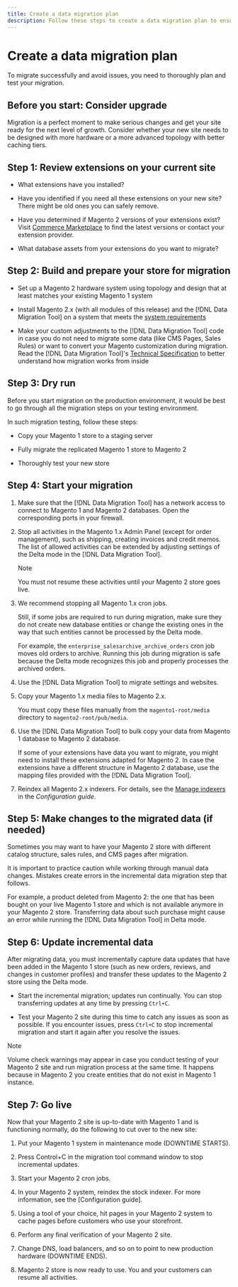 ```yaml
---
title: Create a data migration plan
description: Follow these steps to create a data migration plan to ensure a successful upgrade from Magento 1 to Magento 2.
---
```


# Create a data migration plan

To migrate successfully and avoid issues, you need to thoroughly plan and test your migration.

## Before you start: Consider upgrade

Migration is a perfect moment to make serious changes and get your site ready for the next level of growth. Consider whether your new site needs to be designed with more hardware or a more advanced topology with better caching tiers.

## Step 1: Review extensions on your current site

*  What extensions have you installed?

*  Have you identified if you need all these extensions on your new site? There might be old ones you can safely remove.

*  Have you determined if Magento 2 versions of your extensions exist? Visit [Commerce Marketplace][] to find the latest versions or contact your extension provider.

*  What database assets from your extensions do you want to migrate?

## Step 2: Build and prepare your store for migration

*  Set up a Magento 2 hardware system using topology and design that at least matches your existing Magento 1 system

*  Install Magento 2.x (with all modules of this release) and the [!DNL Data Migration Tool] on a system that meets the [system requirements](../../installation/system-requirements.md)

*  Make your custom adjustments to the [!DNL Data Migration Tool] code in case you do not need to migrate some data (like CMS Pages, Sales Rules) or want to convert your Magento customization during migration. Read the [!DNL Data Migration Tool]'s [Technical Specification](technical-specification.md) to better understand how migration works from inside

## Step 3: Dry run

Before you start migration on the production environment, it would be best to go through all the migration steps on your testing environment.

In such migration testing, follow these steps:

*  Copy your Magento 1 store to a staging server

*  Fully migrate the replicated Magento 1 store to Magento 2

*  Thoroughly test your new store

## Step 4: Start your migration

1. Make sure that the [!DNL Data Migration Tool] has a network access to connect to Magento 1 and Magento 2 databases. Open the corresponding ports in your firewall.

1. Stop all activities in the Magento 1.x Admin Panel (except for order management), such as shipping, creating invoices and credit memos. The list of allowed activities can be extended by adjusting settings of the Delta mode in the [!DNL Data Migration Tool].

   >[!NOTE]
   >
   >You must not resume these activities until your Magento 2 store goes live.

1. We recommend stopping all Magento 1.x cron jobs.

   Still, if some jobs are required to run during migration, make sure they do not create new database entities or change the existing ones in the way that such entities cannot be processed by the Delta mode.

   For example, the `enterprise_salesarchive_archive_orders` cron job moves old orders to archive. Running this job during migration is safe because the Delta mode recognizes this job and properly processes the archived orders.

1. Use the [!DNL Data Migration Tool] to migrate settings and websites.

1. Copy your Magento 1.x media files to Magento 2.x.

   You must copy these files manually from the `magento1-root/media` directory to `magento2-root/pub/media`.

1. Use the [!DNL Data Migration Tool] to bulk copy your data from Magento 1 database to Magento 2 database.

   If some of your extensions have data you want to migrate, you might need to install these extensions adapted for Magento 2. In case the extensions have a different structure in Magento 2 database, use the mapping files provided with the [!DNL Data Migration Tool].

1. Reindex all Magento 2.x indexers. For details, see the [Manage indexers](../../configuration/cli/manage-indexers.md) in the _Configuration guide_.

## Step 5: Make changes to the migrated data (if needed)

Sometimes you may want to have your Magento 2 store with different catalog structure, sales rules, and CMS pages after migration.

It is important to practice caution while working through manual data changes. Mistakes create errors in the incremental data migration step that follows.

For example, a product deleted from Magento 2: the one that has been bought on your live Magento 1 store and which is not available anymore in your Magento 2 store. Transferring data about such purchase might cause an error while running the [!DNL Data Migration Tool] in Delta mode.

## Step 6: Update incremental data

After migrating data, you must incrementally capture data updates that have been added in the Magento 1 store (such as new orders, reviews, and changes in customer profiles) and transfer these updates to the Magento 2 store using the Delta mode.

*  Start the incremental migration; updates run continually. You can stop transferring updates at any time by pressing `Ctrl+C`.

*  Test your Magento 2 site during this time to catch any issues as soon as possible. If you encounter issues, press `Ctrl+C` to stop incremental migration and start it again after you resolve the issues.

>[!NOTE]
>
>Volume check warnings may appear in case you conduct testing of your Magento 2 site and run migration process at the same time. It happens because in Magento 2 you create entities that do not exist in Magento 1 instance.

## Step 7: Go live

Now that your Magento 2 site is up-to-date with Magento 1 and is functioning normally, do the following to cut over to the new site:

1. Put your Magento 1 system in maintenance mode (DOWNTIME STARTS).

1. Press Control+C in the migration tool command window to stop incremental updates.

1. Start your Magento 2 cron jobs.

1. In your Magento 2 system, reindex the stock indexer. For more information, see the [Configuration guide].

1. Using a tool of your choice, hit pages in your Magento 2 system to cache pages before customers who use your storefront.

1. Perform any final verification of your Magento 2 site.

1. Change DNS, load balancers, and so on to point to new production hardware (DOWNTIME ENDS).

1. Magento 2 store is now ready to use. You and your customers can resume all activities.

<!-- LINK ADDRESSES -->

[Commerce Marketplace]: https://marketplace.magento.com
